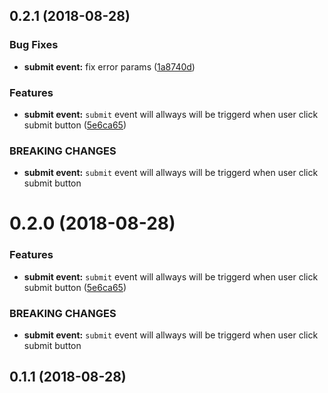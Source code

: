 <a name="0.2.1"></a>
## 0.2.1 (2018-08-28)


### Bug Fixes

* **submit event:** fix error params ([1a8740d](https://github.com/GateSchema/gateschema-form-vue/commit/1a8740d))


### Features

* **submit event:** `submit` event will allways will be triggerd when user click submit button ([5e6ca65](https://github.com/GateSchema/gateschema-form-vue/commit/5e6ca65))


### BREAKING CHANGES

* **submit event:** `submit` event will allways will be triggerd when user click submit button



<a name="0.2.0"></a>
# 0.2.0 (2018-08-28)


### Features

* **submit event:** `submit` event will allways will be triggerd when user click submit button ([5e6ca65](https://github.com/GateSchema/gateschema-form-vue/commit/5e6ca65))


### BREAKING CHANGES

* **submit event:** `submit` event will allways will be triggerd when user click submit button



<a name="0.1.1"></a>
## 0.1.1 (2018-08-28)



